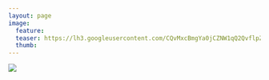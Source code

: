 ```yaml
---
layout: page
image:
  feature:
  teaser: https://lh3.googleusercontent.com/CQvMxcBmgYa0jCZNW1qQ2QvflpZMoOOSCl6oeco_LoA=w245
  thumb:
---
```


![](https://lh3.googleusercontent.com/E2zFMqarDvvUsu1zKPp8ruvy3Vsux7Sz7hlGft6pX7A=w800)

